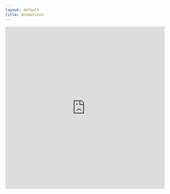 ```yaml
---
layout: default
title: Animations
---
```


<p class="full-width" style="text-align:center;"><iframe width="100%" height="515" src="https://www.youtube.com/embed/1UfzlKRpKdo" frameborder="0" allowfullscreen></iframe></p>
